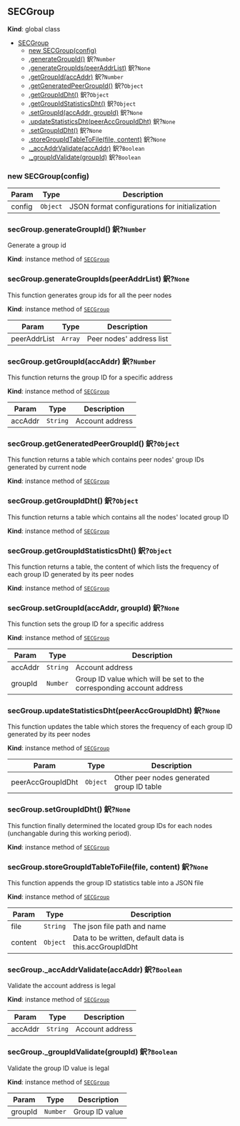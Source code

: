<a name="SECGroup"></a>

## SECGroup
**Kind**: global class  

* [SECGroup](#SECGroup)
    * [new SECGroup(config)](#new_SECGroup_new)
    * [.generateGroupId()](#SECGroup+generateGroupId) 鈬?<code>Number</code>
    * [.generateGroupIds(peerAddrList)](#SECGroup+generateGroupIds) 鈬?<code>None</code>
    * [.getGroupId(accAddr)](#SECGroup+getGroupId) 鈬?<code>Number</code>
    * [.getGeneratedPeerGroupId()](#SECGroup+getGeneratedPeerGroupId) 鈬?<code>Object</code>
    * [.getGroupIdDht()](#SECGroup+getGroupIdDht) 鈬?<code>Object</code>
    * [.getGroupIdStatisticsDht()](#SECGroup+getGroupIdStatisticsDht) 鈬?<code>Object</code>
    * [.setGroupId(accAddr, groupId)](#SECGroup+setGroupId) 鈬?<code>None</code>
    * [.updateStatisticsDht(peerAccGroupIdDht)](#SECGroup+updateStatisticsDht) 鈬?<code>None</code>
    * [.setGroupIdDht()](#SECGroup+setGroupIdDht) 鈬?<code>None</code>
    * [.storeGroupIdTableToFile(file, content)](#SECGroup+storeGroupIdTableToFile) 鈬?<code>None</code>
    * [._accAddrValidate(accAddr)](#SECGroup+_accAddrValidate) 鈬?<code>Boolean</code>
    * [._groupIdValidate(groupId)](#SECGroup+_groupIdValidate) 鈬?<code>Boolean</code>

<a name="new_SECGroup_new"></a>

### new SECGroup(config)

| Param | Type | Description |
| --- | --- | --- |
| config | <code>Object</code> | JSON format configurations for initialization |

<a name="SECGroup+generateGroupId"></a>

### secGroup.generateGroupId() 鈬?<code>Number</code>
Generate a group id

**Kind**: instance method of [<code>SECGroup</code>](#SECGroup)  
<a name="SECGroup+generateGroupIds"></a>

### secGroup.generateGroupIds(peerAddrList) 鈬?<code>None</code>
This function generates group ids for all the peer nodes

**Kind**: instance method of [<code>SECGroup</code>](#SECGroup)  

| Param | Type | Description |
| --- | --- | --- |
| peerAddrList | <code>Array</code> | Peer nodes' address list |

<a name="SECGroup+getGroupId"></a>

### secGroup.getGroupId(accAddr) 鈬?<code>Number</code>
This function returns the group ID for a specific address

**Kind**: instance method of [<code>SECGroup</code>](#SECGroup)  

| Param | Type | Description |
| --- | --- | --- |
| accAddr | <code>String</code> | Account address |

<a name="SECGroup+getGeneratedPeerGroupId"></a>

### secGroup.getGeneratedPeerGroupId() 鈬?<code>Object</code>
This function returns a table which contains peer nodes' group IDs generated by current node

**Kind**: instance method of [<code>SECGroup</code>](#SECGroup)  
<a name="SECGroup+getGroupIdDht"></a>

### secGroup.getGroupIdDht() 鈬?<code>Object</code>
This function returns a table which contains all the nodes' located group ID

**Kind**: instance method of [<code>SECGroup</code>](#SECGroup)  
<a name="SECGroup+getGroupIdStatisticsDht"></a>

### secGroup.getGroupIdStatisticsDht() 鈬?<code>Object</code>
This function returns a table, the content of which lists the frequency of each group ID generated by its peer nodes

**Kind**: instance method of [<code>SECGroup</code>](#SECGroup)  
<a name="SECGroup+setGroupId"></a>

### secGroup.setGroupId(accAddr, groupId) 鈬?<code>None</code>
This function sets the group ID for a specific address

**Kind**: instance method of [<code>SECGroup</code>](#SECGroup)  

| Param | Type | Description |
| --- | --- | --- |
| accAddr | <code>String</code> | Account address |
| groupId | <code>Number</code> | Group ID value which will be set to the corresponding account address |

<a name="SECGroup+updateStatisticsDht"></a>

### secGroup.updateStatisticsDht(peerAccGroupIdDht) 鈬?<code>None</code>
This function updates the table which stores the frequency of each group ID generated by its peer nodes

**Kind**: instance method of [<code>SECGroup</code>](#SECGroup)  

| Param | Type | Description |
| --- | --- | --- |
| peerAccGroupIdDht | <code>Object</code> | Other peer nodes generated group ID table |

<a name="SECGroup+setGroupIdDht"></a>

### secGroup.setGroupIdDht() 鈬?<code>None</code>
This function finally determined the located group IDs for each nodes (unchangable during this working period).

**Kind**: instance method of [<code>SECGroup</code>](#SECGroup)  
<a name="SECGroup+storeGroupIdTableToFile"></a>

### secGroup.storeGroupIdTableToFile(file, content) 鈬?<code>None</code>
This function appends the group ID statistics table into a JSON file

**Kind**: instance method of [<code>SECGroup</code>](#SECGroup)  

| Param | Type | Description |
| --- | --- | --- |
| file | <code>String</code> | The json file path and name |
| content | <code>Object</code> | Data to be written, default data is this.accGroupIdDht |

<a name="SECGroup+_accAddrValidate"></a>

### secGroup._accAddrValidate(accAddr) 鈬?<code>Boolean</code>
Validate the account address is legal

**Kind**: instance method of [<code>SECGroup</code>](#SECGroup)  

| Param | Type | Description |
| --- | --- | --- |
| accAddr | <code>String</code> | Account address |

<a name="SECGroup+_groupIdValidate"></a>

### secGroup._groupIdValidate(groupId) 鈬?<code>Boolean</code>
Validate the group ID value is legal

**Kind**: instance method of [<code>SECGroup</code>](#SECGroup)  

| Param | Type | Description |
| --- | --- | --- |
| groupId | <code>Number</code> | Group ID value |

